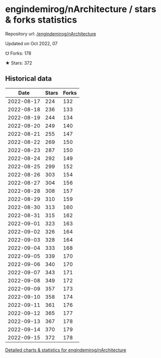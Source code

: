 # engindemirog/nArchitecture / stars & forks statistics

Repository url: [/engindemirog/nArchitecture](https://github.com/engindemirog/nArchitecture)

Updated on Oct 2022, 07

☋ Forks: 178

★ Stars: 372

## Historical data
| Date | Stars | Forks |
|------|-------|-------|
| 2022-08-17 | 224 | 132 | 
| 2022-08-18 | 236 | 133 | 
| 2022-08-19 | 244 | 134 | 
| 2022-08-20 | 249 | 140 | 
| 2022-08-21 | 255 | 147 | 
| 2022-08-22 | 269 | 150 | 
| 2022-08-23 | 287 | 150 | 
| 2022-08-24 | 292 | 149 | 
| 2022-08-25 | 299 | 152 | 
| 2022-08-26 | 303 | 154 | 
| 2022-08-27 | 304 | 156 | 
| 2022-08-28 | 308 | 157 | 
| 2022-08-29 | 310 | 159 | 
| 2022-08-30 | 313 | 160 | 
| 2022-08-31 | 315 | 162 | 
| 2022-09-01 | 323 | 163 | 
| 2022-09-02 | 326 | 164 | 
| 2022-09-03 | 328 | 164 | 
| 2022-09-04 | 333 | 168 | 
| 2022-09-05 | 339 | 170 | 
| 2022-09-06 | 340 | 170 | 
| 2022-09-07 | 343 | 171 | 
| 2022-09-08 | 349 | 172 | 
| 2022-09-09 | 357 | 173 | 
| 2022-09-10 | 358 | 174 | 
| 2022-09-11 | 361 | 176 | 
| 2022-09-12 | 365 | 177 | 
| 2022-09-13 | 367 | 178 | 
| 2022-09-14 | 370 | 179 | 
| 2022-09-15 | 372 | 178 | 


[Detailed charts & statistics for engindemirog/nArchitecture](https://reviewgithub.com/rep/engindemirog/nArchitecture)

